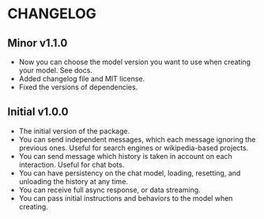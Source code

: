 # CHANGELOG

## Minor v1.1.0

-   Now you can choose the model version you want to use when creating your model. See docs.
-   Added changelog file and MIT license.
-   Fixed the versions of dependencies.

## Initial v1.0.0

-   The initial version of the package.
-   You can send independent messages, which each message ignoring the previous ones. Useful for search engines or wikipedia-based projects.
-   You can send message which history is taken in account on each interaction. Useful for chat bots.
-   You can have persistency on the chat model, loading, resetting, and unloading the history at any time.
-   You can receive full async response, or data streaming.
-   You can pass initial instructions and behaviors to the model when creating.
